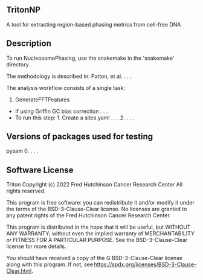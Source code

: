 ## TritonNP
A tool for extracting region-based phasing metrics from cell-free DNA

## Description
To run NucleosomePhasing, use the snakemake in the 'snakemake' directory

The methodology is described in:
Patton, et al. . . .

The analysis workflow consists of a single task:

1. GenerateFFTFeatures
  -  If using Griffin GC bias correction . . .
  -  To run this step:
    1. Create a sites.yaml . . .
    2. . . .

## Versions of packages used for testing
pysam 0. . . .

## Software License
Triton Copyright (c) 2022 Fred Hutchinson Cancer Research Center
All rights reserved.

This program is free software: you can redistribute it and/or modify it under the terms of the BSD-3-Clause-Clear license. No licenses are granted to any patent rights of the Fred Hutchinson Cancer Research Center.  

This program is distributed in the hope that it will be useful, but WITHOUT ANY WARRANTY; without even the implied warranty of MERCHANTABILITY or FITNESS FOR A PARTICULAR PURPOSE. See the BSD-3-Clause-Clear license for more details.  

You should have received a copy of the G BSD-3-Clause-Clear license along with this program. If not, see https://spdx.org/licenses/BSD-3-Clause-Clear.html. 
